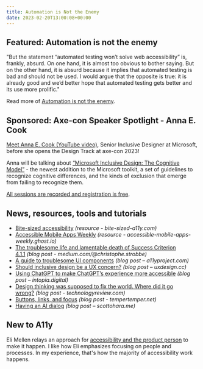 ```yaml
---
title: Automation is Not the Enemy
date: 2023-02-20T13:00:08+00:00
---
```


## Featured: Automation is not the enemy

"But the statement “automated testing won’t solve web accessibility” is, frankly, absurd. On one hand, it is almost too obvious to bother saying. But on the other hand, it is absurd because it implies that automated testing is bad and should not be used. I would argue that the opposite is true: it is already good and we’d better hope that automated testing gets better and its use more prolific."

Read more of [Automation is not the enemy](https://karlgroves.com/automation-is-not-the-enemy/).

## Sponsored: Axe-con Speaker Spotlight - Anna E. Cook

[Meet Anna E. Cook (YouTube video)](https://www.youtube.com/watch?v=th5ZYsM6zIQ), Senior Inclusive Designer at Microsoft, before she opens the Design Track at axe-con 2023!

Anna will be talking about [“Microsoft Inclusive Design: The Cognitive Model”](https://www.deque.com/axe-con/sessions/microsoft-inclusive-design-the-cognitive-model/) - the newest addition to the Microsoft toolkit, a set of guidelines to recognize cognitive differences, and the kinds of exclusion that emerge from failing to recognize them.

[All sessions are recorded and registration is free](https://hubs.li/Q01yHvyF0).

## News, resources, tools and tutorials

- [Bite-sized accessibility](https://bite-sized-a11y.com/) *(resource - bite-sized-a11y.com)*
- [Accessible Mobile Apps Weekly](https://accessible-mobile-apps-weekly.ghost.io) *(resource - accessible-mobile-apps-weekly.ghost.io)*
- [The troublesome life and lamentable death of Success Criterion 4.1.1](https://medium.com/@christophe.strobbe/the-troublesome-life-and-lamentable-death-of-success-criterion-4-1-1-ebc57ce31191) *(blog post - medium.com/@christophe.strobbe)*
- [A guide to troublesome UI components](https://www.a11yproject.com/posts/a-guide-to-troublesome-ui-components/) *(blog post – a11yproject.com)*
- [Should inclusive design be a UX concern?](https://uxdesign.cc/should-inclusive-design-be-a-ux-concern-139f2d2ae35e) *(blog post – uxdesign.cc)*
- [Using ChatGPT to make ChatGPT’s experience more accessible](https://intopia.digital/articles/using-chatgpt-to-make-chatgpts-experience-more-accessible/) *(blog post – intopia.digital)*
- [Design thinking was supposed to fix the world. Where did it go wrong?](https://www.technologyreview.com/2023/02/09/1067821/design-thinking-retrospective-what-went-wrong/) *(blog post - technologyreview.com)*
- [Buttons, links, and focus](https://www.tempertemper.net/blog/buttons-links-and-focus) *(blog post - tempertemper.net)*
- [Having an AI dialog](https://www.scottohara.me//blog/2023/02/17/an-ai-dialog.html) *(blog post – scottohara.me)*

## New to A11y

Eli Mellen relays an approach for [accessibility and the product person](https://eli.li/2023/02/16/accessibility-and-the-product-person) to make it happen. I like how Eli emphasizes focusing on people and processes. In my experience, that's how the majority of accessibility work happens.
